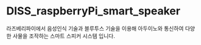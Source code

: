 # DISS_raspberryPi_smart_speaker
라즈베리파이에서 음성인식 기술과 블루투스 기술을 이용해 아두이노와 통신하여 다양한 사물을 조작하는 스마트 스피커 시스템 입니다.
